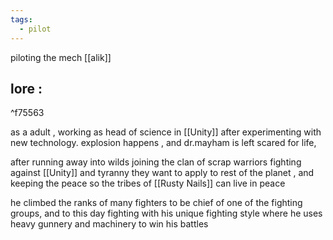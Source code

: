 ```yaml
---
tags:
  - pilot
---
```

piloting the mech [[alik]]

## lore :

^f75563

as a adult , working as head of science in [[Unity]] after experimenting with new technology. explosion happens , and dr.mayham is left scared for life,

after running away into wilds joining the clan of scrap warriors fighting against [[Unity]] and tyranny they want to apply to rest of the planet , and keeping the peace so the tribes of [[Rusty Nails]] can live in peace

he climbed the ranks of many fighters to be chief of one of the fighting groups, and to this day fighting with his unique fighting style where he uses heavy gunnery and machinery to win his battles 





